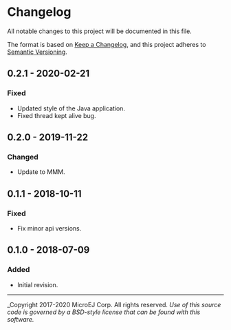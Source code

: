 # Changelog

All notable changes to this project will be documented in this file.

The format is based on [Keep a Changelog](https://keepachangelog.com/en/1.0.0/),
and this project adheres to [Semantic Versioning](https://semver.org/spec/v2.0.0.html).

## 0.2.1 - 2020-02-21

### Fixed

   - Updated style of the Java application.
   - Fixed thread kept alive bug.

## 0.2.0 - 2019-11-22

### Changed

   - Update to MMM.

## 0.1.1 - 2018-10-11

### Fixed

   - Fix minor api versions.

## 0.1.0 - 2018-07-09

### Added

  - Initial revision.

---
_Copyright 2017-2020 MicroEJ Corp. All rights reserved. 
_Use of this source code is governed by a BSD-style license that can be found with this software._  